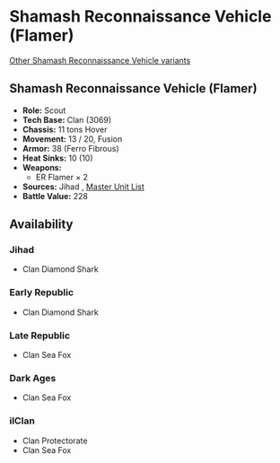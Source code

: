 # Shamash Reconnaissance Vehicle (Flamer) 

[Other Shamash Reconnaissance Vehicle variants](../shamash_reconnaissance_vehicle.md) 

## Shamash Reconnaissance Vehicle (Flamer) 

- **Role:** Scout 
- **Tech Base:** Clan (3069) 
- **Chassis:** 11 tons Hover 
- **Movement:** 13 / 20, Fusion 
- **Armor:** 38 (Ferro Fibrous) 
- **Heat Sinks:** 10 (10) 
- **Weapons:** 
  - ER Flamer × 2 
- **Sources:** Jihad , [Master Unit List](http://masterunitlist.info/Unit/Details/2919) 
- **Battle Value:** 228 

## Availability 

### Jihad 

- Clan Diamond Shark 

### Early Republic 

- Clan Diamond Shark 

### Late Republic 

- Clan Sea Fox 

### Dark Ages 

- Clan Sea Fox 

### ilClan 

- Clan Protectorate 
- Clan Sea Fox 

